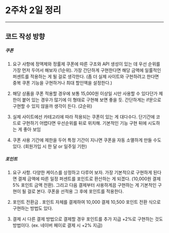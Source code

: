 # 2주차 2일 정리 
---
## 코드 작성 방향
##### 쿠폰 
1. 요구 사항에 정액제와 정률제 쿠폰에 따른 구조와 API 생성이 있는 데 우선 순위를 가장 먼저 두어서 해보자 (1순위). 가장 간단하게 구현한다면 해당 금액에 일률적인 퍼센트를 적용하는 게 될 걸로 생각한다. (좀 더 실제 사이트와 구현하려고 한다면 중복 쿠폰 기능을 구현하거나 최대 할인액을 설정한다.) 

2. 해당 상품을 쿠폰 적용할 경우에 보통 15,000원 이상일 시만 사용할 수 있다던가 제한이 붙어 있는 경우가 많기에 이 형태로 구현해 보면 좋을 듯. 간단하게는 if문으로 구현할 수 있지 않을까 생각이 든다. (2순위)

3. 실제 사이트에선 카테고리에 따라 적용되는 쿠폰이 있는 게 대다수다. 단기간에 코드로 구현하기 어렵다면 우선순위를 뒤로 위치해. 기본적인 기능 구현 뒤에 시도하는 게 좋아 보임 

4. 쿠폰 사용 기간에 제한을 두어 특정 기간이 지나면 쿠폰을 자동 소멸하게 만들 수도 있다. (회원가입 시 한 달 or 일주일 기한) 

##### 포인트
1. 요구 사항. 다양한 케이스를 상정하고 다루어 보자. 가장 기본적으로 구현하게 된다면 결제 금액에 따른 일정 퍼센트를 포인트로 환산하는 게 되겠다. (10,000원 결제 5% 포인트 금액 전환). 그리고 다음 결제부터 사용하게끔 구현하는 게 기본적인 구현이 될 걸로 본다. 쿠폰을 선적용 그 후에 포인트를 적용한다. 

2. 포인트 전환금 . 포인트 자체를 결제하여 10,000 결제 10,500 포인트 전환 식으로 구현하는 방법도 있다.  

3. 결제 시 다른 결제 방법으로 결제할 경우 포인트를 추가 지급 +2%로 구현하는 것도 방법이다. (ex. 네이버 페이로 결제 시 +2% 지급)